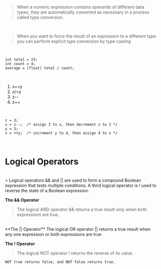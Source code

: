 

> When a numeric expression contains operands of different data types, they are automatically converted as necessary in a process called type conversion.
<br>

> When you want to force the result of an expression to a different type you can perform explicit type conversion by type casting
<br>

``` 
int total = 23;
int count = 4;
average = (float) total / count;
```


<br>

1. x+=y
2. x/=y
3. z--
4. z++
<br>

```
z = 3;
x = z--;  /* assign 3 to x, then decrement z to 2 */
y = 3;
x = ++y;  /* increment y to 4, then assign 4 to x */
```

<br>

# Logical Operators 
<br>
>  
    Logical operators && and || are used to form a compound Boolean expression that tests multiple conditions. A third logical operator is ! used to reverse the state of a Boolean expression.

**The && Operator**  

> The logical AND operator && returns a true result only  when both expressions are true.

<br>
**The || Operator**
The logical OR operator || returns a true result when any one expression or both expressions are true

<br>

**The ! Operator**
> The logical NOT operator ! returns the reverse of its value. 

    NOT true returns false, and NOT false returns true.